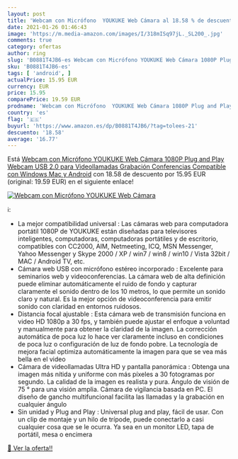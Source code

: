 ```yaml
---
layout: post
title: 'Webcam con Micrófono  YOUKUKE Web Cámara al 18.58 % de descuento'
date: 2021-01-26 01:46:43
image: 'https://m.media-amazon.com/images/I/318mISq97jL._SL200_.jpg'
comments: true
category: ofertas
author: ring
slug: 'B0881T4JB6-es Webcam con Micrófono YOUKUKE Web Cámara 1080P Plug and...'
sku: 'B0881T4JB6-es'
tags: [ 'android', ]
actualPrice: 15.95 EUR
currency: EUR
price: 15.95
comparePrice: 19.59 EUR
prodname: 'Webcam con Micrófono  YOUKUKE Web Cámara 1080P Plug and Play  Webcam USB 2.0 para Videollamadas  Grabación  Conferencias  Compatible con Windows  Mac y Android'
country: 'es'
flag: '🇪🇸'
buyurl: 'https://www.amazon.es/dp/B0881T4JB6/?tag=tolees-21'
descuento: '18.58'
average: '16.77'
---
```


Está [Webcam con Micrófono  YOUKUKE Web Cámara 1080P Plug and Play  Webcam USB 2.0 para Videollamadas  Grabación  Conferencias  Compatible con Windows  Mac y Android](https://www.amazon.es/dp/B0881T4JB6/?tag=tolees-21) con 18.58 de descuento por 15.95 EUR (original: 19.59 EUR) en el siguiente enlace!

[![Webcam con Micrófono  YOUKUKE Web Cámara](https://m.media-amazon.com/images/I/318mISq97jL._SL200_.jpg)](https://www.amazon.es/dp/B0881T4JB6/?tag=tolees-21)

ℹ️:

- La mejor compatibilidad universal : Las cámaras web para computadora portátil 1080P de YOUKUKE están diseñadas para televisores inteligentes, computadoras, computadoras portátiles y de escritorio, compatibles con CC2000, AIM, Netmeeting, ICQ, MSN Messenger, Yahoo Messenger y Skype 2000 / XP / win7 / win8 / win10 / Vista 32bit / MAC / Android TV, etc.
- Cámara web USB con micrófono estéreo incorporado : Excelente para seminarios web y videoconferencias. La cámara web de alta definición puede eliminar automáticamente el ruido de fondo y capturar claramente el sonido dentro de los 10 metros, lo que permite un sonido claro y natural. Es la mejor opción de videoconferencia para emitir sonido con claridad en entornos ruidosos.
- Distancia focal ajustable : Esta cámara web de transmisión funciona en video HD 1080p a 30 fps, y también puede ajustar el enfoque a voluntad y manualmente para obtener la claridad de la imagen. La corrección automática de poca luz lo hace ver claramente incluso en condiciones de poca luz o configuración de luz de fondo pobre. La tecnología de mejora facial optimiza automáticamente la imagen para que se vea más bella en el video
- Cámara de videollamadas Ultra HD y pantalla panorámica : Obtenga una imagen más nítida y uniforme con más píxeles a 30 fotogramas por segundo. La calidad de la imagen es realista y pura. Ángulo de visión de 75 ° para una visión amplia. Cámara de vigilancia basada en PC. El diseño de gancho multifuncional facilita las llamadas y la grabación en cualquier ángulo
- Sin unidad y Plug and Play : Universal plug and play, fácil de usar. Con un clip de montaje y un hilo de trípode, puede conectarlo a casi cualquier cosa que se le ocurra. Ya sea en un monitor LED, tapa de portátil, mesa o encimera

[🛒 Ver la oferta!!](https://www.amazon.es/dp/B0881T4JB6/?tag=tolees-21)
